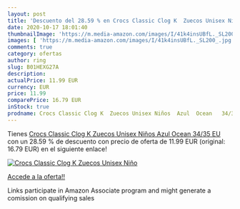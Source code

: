 ```yaml
---
layout: post
title: 'Descuento del 28.59 % en Crocs Classic Clog K  Zuecos Unisex Niño'
date: 2020-10-17 18:01:40
thumbnailImage: 'https://m.media-amazon.com/images/I/41k4insUBfL._SL200_.jpg'
images: [ 'https://m.media-amazon.com/images/I/41k4insUBfL._SL200_.jpg' ]
comments: true
category: ofertas
author: ring
slug: B01HEXG27A
description:
actualPrice: 11.99 EUR
currency: EUR
price: 11.99
comparePrice: 16.79 EUR
inStock: true
prodname: Crocs Classic Clog K  Zuecos Unisex Niños  Azul  Ocean   34/35 EU
---
```


Tienes [Crocs Classic Clog K  Zuecos Unisex Niños  Azul  Ocean   34/35 EU](https://www.amazon.es/dp/B01HEXG27A/?tag=tolees-21) con un 28.59 % de descuento con precio de oferta de 11.99 EUR (original: 16.79 EUR) en el siguiente enlace!

[![Crocs Classic Clog K  Zuecos Unisex Niño](https://m.media-amazon.com/images/I/41k4insUBfL._SL200_.jpg)](https://www.amazon.es/dp/B01HEXG27A/?tag=tolees-21)

[Accede a la oferta!!](https://www.amazon.es/dp/B01HEXG27A/?tag=tolees-21)

Links participate in Amazon Associate program and might generate a comission on qualifying sales



